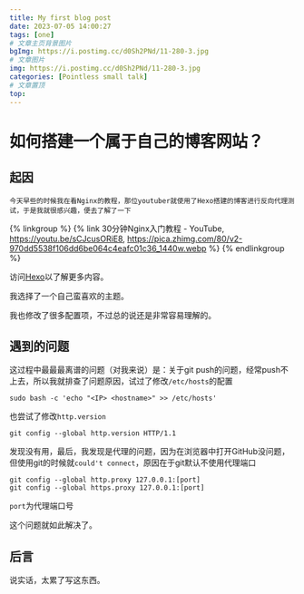 ```yaml
---
title: My first blog post
date: 2023-07-05 14:00:27
tags: [one]
# 文章主页背景图片
bgImg: https://i.postimg.cc/d0Sh2PNd/11-280-3.jpg
# 文章图片
img: https://i.postimg.cc/d0Sh2PNd/11-280-3.jpg
categories: [Pointless small talk]
# 文章置顶
top:
---
```


# 如何搭建一个属于自己的博客网站？

## 起因

`今天早些的时候我在看Nginx的教程，那位youtuber就使用了Hexo搭建的博客进行反向代理测试，于是我就很感兴趣，便去了解了一下`

{% linkgroup %}
{% link 30分钟Nginx入门教程 - YouTube,
https://youtu.be/sCJcusORiE8, https://pica.zhimg.com/80/v2-970dd5538f106dd6be064c4eafc01c36_1440w.webp %}
{% endlinkgroup %}

访问[Hexo](https://hexo.io/)以了解更多内容。

我选择了一个自己蛮喜欢的主题。

我也修改了很多配置项，不过总的说还是非常容易理解的。

## 遇到的问题

这过程中最最最离谱的问题（对我来说）是：关于git push的问题，经常push不上去，所以我就排查了问题原因，试过了修改`/etc/hosts`的配置

```shell
sudo bash -c 'echo "<IP> <hostname>" >> /etc/hosts'
```

也尝试了修改`http.version`

```shell
git config --global http.version HTTP/1.1
```

发现没有用，最后，我发现是代理的问题，因为在浏览器中打开GitHub没问题，但使用git的时候就`could't connect`，原因在于git默认不使用代理端口

```shell
git config --global http.proxy 127.0.0.1:[port]
git config --global https.proxy 127.0.0.1:[port]
```

`port`为代理端口号

这个问题就如此解决了。

## 后言

说实话，太累了写这东西。